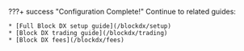 
???+ success "Configuration Complete!"
	Continue to related guides:

	* [Full Block DX setup guide](/blockdx/setup)
	* [Block DX trading guide](/blockdx/trading)
	* [Block DX fees](/blockdx/fees)
